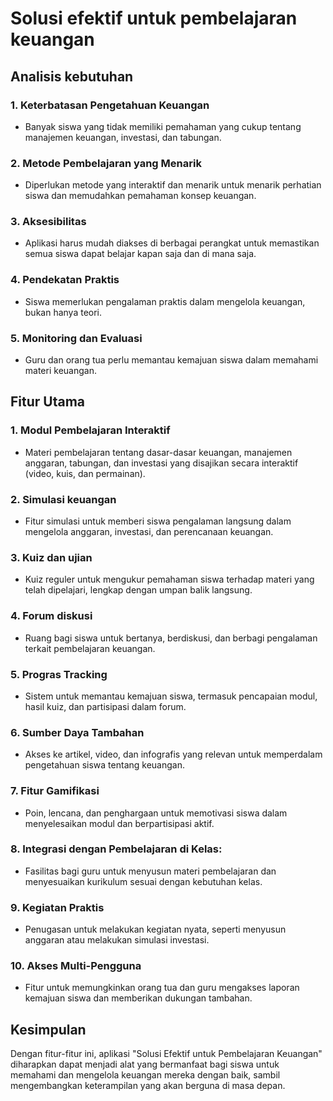 # Solusi efektif untuk pembelajaran keuangan
## Analisis kebutuhan 
### 1. Keterbatasan Pengetahuan Keuangan
- Banyak siswa yang tidak memiliki pemahaman yang cukup tentang manajemen keuangan, investasi, dan tabungan.
### 2. Metode Pembelajaran yang Menarik
- Diperlukan metode yang interaktif dan menarik untuk menarik perhatian siswa dan memudahkan pemahaman konsep keuangan.
### 3. Aksesibilitas
- Aplikasi harus mudah diakses di berbagai perangkat untuk memastikan semua siswa dapat belajar kapan saja dan di mana saja.
### 4. Pendekatan Praktis
- Siswa memerlukan pengalaman praktis dalam mengelola keuangan, bukan hanya teori.
### 5. Monitoring dan Evaluasi
- Guru dan orang tua perlu memantau kemajuan siswa dalam memahami materi keuangan.
## Fitur Utama
### 1. Modul Pembelajaran Interaktif
- Materi pembelajaran tentang dasar-dasar keuangan, manajemen anggaran, tabungan, dan investasi yang disajikan secara interaktif (video, kuis, dan permainan).
### 2. Simulasi keuangan
- Fitur simulasi untuk memberi siswa pengalaman langsung dalam mengelola anggaran, investasi, dan perencanaan keuangan.
### 3. Kuiz dan ujian
- Kuiz reguler untuk mengukur pemahaman siswa terhadap materi yang telah dipelajari, lengkap dengan umpan balik langsung.
### 4. Forum diskusi  
- Ruang bagi siswa untuk bertanya, berdiskusi, dan berbagi pengalaman terkait pembelajaran keuangan.
### 5. Progras Tracking
- Sistem untuk memantau kemajuan siswa, termasuk pencapaian modul, hasil kuiz, dan partisipasi dalam forum.
### 6. Sumber Daya Tambahan
- Akses ke artikel, video, dan infografis yang relevan untuk memperdalam pengetahuan siswa tentang keuangan.
### 7. Fitur Gamifikasi
- Poin, lencana, dan penghargaan untuk memotivasi siswa dalam menyelesaikan modul dan berpartisipasi aktif.
### 8. Integrasi dengan Pembelajaran di Kelas:
- Fasilitas bagi guru untuk menyusun materi pembelajaran dan menyesuaikan kurikulum sesuai dengan kebutuhan kelas.
### 9. Kegiatan Praktis
- Penugasan untuk melakukan kegiatan nyata, seperti menyusun anggaran atau melakukan simulasi investasi.
### 10. Akses Multi-Pengguna
- Fitur untuk memungkinkan orang tua dan guru mengakses laporan kemajuan siswa dan memberikan dukungan tambahan.
## Kesimpulan 
Dengan fitur-fitur ini, aplikasi "Solusi Efektif untuk Pembelajaran Keuangan" diharapkan dapat menjadi alat yang bermanfaat bagi siswa untuk memahami dan mengelola keuangan mereka dengan baik, sambil mengembangkan keterampilan yang akan berguna di masa depan.

